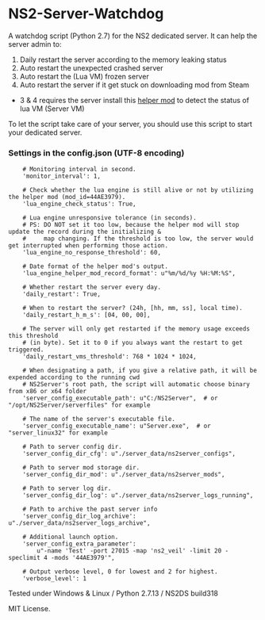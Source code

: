 # NS2-Server-Watchdog
A watchdog script (Python 2.7) for the NS2 dedicated server. It can help the server admin to:

1. Daily restart the server according to the memory leaking status
2. Auto restart the unexpected crashed server
3. Auto restart the (Lua VM) frozen server 
4. Auto restart the server if it get stuck on downloading mod from Steam 

* 3 & 4 requires the server install this [helper mod](http://steamcommunity.com/sharedfiles/filedetails/?id=1152268665) to detect the status of lua VM (Server VM)

To let the script take care of your server, you should use this script to start your dedicated server.

### Settings in the config.json (UTF-8 encoding)
        # Monitoring interval in second.
        'monitor_interval': 1,

        # Check whether the lua engine is still alive or not by utilizing the helper mod (mod_id=44AE3979).
        'lua_engine_check_status': True,

        # Lua engine unresponsive tolerance (in seconds).
        # PS: DO NOT set it too low, because the helper mod will stop update the record during the initializing &  
        #     map changing. If the threshold is too low, the server would get interrupted when performing those action.
        'lua_engine_no_response_threshold': 60,

        # Date format of the helper mod's output.
        'lua_engine_helper_mod_record_format': u"%m/%d/%y %H:%M:%S",

        # Whether restart the server every day.
        'daily_restart': True,

        # When to restart the server? (24h, [hh, mm, ss], local time).
        'daily_restart_h_m_s': [04, 00, 00],

        # The server will only get restarted if the memory usage exceeds this threshold
        # (in byte). Set it to 0 if you always want the restart to get triggered.
        'daily_restart_vms_threshold': 768 * 1024 * 1024,

        # When designating a path, if you give a relative path, it will be expended according to the running cwd
        # NS2Server's root path, the script will automatic choose binary from x86 or x64 folder
        'server_config_executable_path': u"C:/NS2Server",  # or "/opt/NS2Server/serverfiles" for example

        # The name of the server's executable file.
        'server_config_executable_name': u"Server.exe",  # or "server_linux32" for example

        # Path to server config dir.
        'server_config_dir_cfg': u"./server_data/ns2server_configs",

        # Path to server mod storage dir.
        'server_config_dir_mod': u"./server_data/ns2server_mods",

        # Path to server log dir.
        'server_config_dir_log': u"./server_data/ns2server_logs_running",

        # Path to archive the past server info
        'server_config_dir_log_archive': u"./server_data/ns2server_logs_archive",

        # Additional launch option.
        'server_config_extra_parameter':
            u"-name 'Test' -port 27015 -map 'ns2_veil' -limit 20 -speclimit 4 -mods '44AE3979'",

        # Output verbose level, 0 for lowest and 2 for highest.
        'verbose_level': 1

Tested under Windows & Linux / Python 2.7.13 / NS2DS build318

MIT License.
